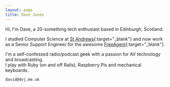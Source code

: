 ```yaml
---
layout: page
title: Dave Jones
---
```


Hi, I'm Dave, a 20-something tech enthusiast based in Edinburgh, Scotland.

I studied Computer Science at [St Andrews](http://www.cs.st-andrews.ac.uk){:target="_blank"} and now work as a Senior Support Engineer for the awesome [FreeAgent](http://www.freeagent.com){:target="_blank"}.

I'm a self-confessed radio/podcast geek with a passion for AV technology and broadcasting.  
I play with Ruby (on and off Rails), Raspberry Pis and mechanical keyboards.  

`david@dvj.me.uk`
